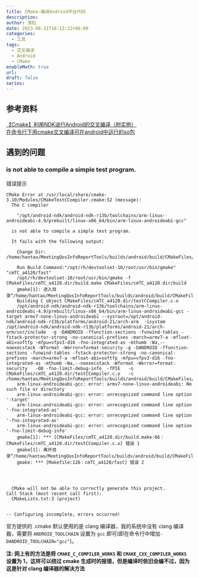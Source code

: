 ```yaml
---
title: CMake-编译Android平台代码
description: 
author: 清松
date: 2023-08-31T16:12:22+08:00
categories:
  - 工具
tags:
  - 交叉编译
  - Android
  - CMake
enableMath: true
url: 
draft: false
series:
---
```

## 参考资料
[【Cmake】利用NDK进行Android的交叉编译（附实例）](https://blog.csdn.net/qq_38410730/article/details/103622813)  
[在命令行下用cmake交叉编译可在android中运行的so包](https://blog.csdn.net/MingHuang2017/article/details/78938852)  

## 遇到的问题
### is not able to compile a simple test program.
错误提示
```
CMake Error at /usr/local/share/cmake-3.10/Modules/CMakeTestCCompiler.cmake:52 (message):
  The C compiler

    "/opt/android-ndk/android-ndk-r13b/toolchains/arm-linux-androideabi-4.9/prebuilt/linux-x86_64/bin/arm-linux-androideabi-gcc"

  is not able to compile a simple test program.

  It fails with the following output:

    Change Dir: /home/hantao/MeetingQosInfoReportTools/builds/android/build/CMakeFiles/CMakeTmp
    
    Run Build Command:"/opt/rh/devtoolset-10/root/usr/bin/gmake" "cmTC_a4120/fast"
    /opt/rh/devtoolset-10/root/usr/bin/gmake -f CMakeFiles/cmTC_a4120.dir/build.make CMakeFiles/cmTC_a4120.dir/build
    gmake[1]: 进入目录“/home/hantao/MeetingQosInfoReportTools/builds/android/build/CMakeFiles/CMakeTmp”
    Building C object CMakeFiles/cmTC_a4120.dir/testCCompiler.c.o
    /opt/android-ndk/android-ndk-r13b/toolchains/arm-linux-androideabi-4.9/prebuilt/linux-x86_64/bin/arm-linux-androideabi-gcc -target armv7-none-linux-androideabi --sysroot=/opt/android-ndk/android-ndk-r13b/platforms/android-21/arch-arm  -isystem /opt/android-ndk/android-ndk-r13b/platforms/android-21/arch-arm/usr/include  -g -DANDROID -ffunction-sections -funwind-tables -fstack-protector-strong -no-canonical-prefixes -march=armv7-a -mfloat-abi=softfp -mfpu=vfpv3-d16 -fno-integrated-as -mthumb -Wa,--noexecstack -Wformat -Werror=format-security -g -DANDROID -ffunction-sections -funwind-tables -fstack-protector-strong -no-canonical-prefixes -march=armv7-a -mfloat-abi=softfp -mfpu=vfpv3-d16 -fno-integrated-as -mthumb -Wa,--noexecstack -Wformat -Werror=format-security   -O0 -fno-limit-debug-info  -fPIE   -o CMakeFiles/cmTC_a4120.dir/testCCompiler.c.o   -c /home/hantao/MeetingQosInfoReportTools/builds/android/build/CMakeFiles/CMakeTmp/testCCompiler.c
    arm-linux-androideabi-gcc: error: armv7-none-linux-androideabi: No such file or directory
    arm-linux-androideabi-gcc: error: unrecognized command line option '-target'
    arm-linux-androideabi-gcc: error: unrecognized command line option '-fno-integrated-as'
    arm-linux-androideabi-gcc: error: unrecognized command line option '-fno-integrated-as'
    arm-linux-androideabi-gcc: error: unrecognized command line option '-fno-limit-debug-info'
    gmake[1]: *** [CMakeFiles/cmTC_a4120.dir/build.make:66：CMakeFiles/cmTC_a4120.dir/testCCompiler.c.o] 错误 1
    gmake[1]: 离开目录“/home/hantao/MeetingQosInfoReportTools/builds/android/build/CMakeFiles/CMakeTmp”
    gmake: *** [Makefile:126：cmTC_a4120/fast] 错误 2
    

  

  CMake will not be able to correctly generate this project.
Call Stack (most recent call first):
  CMakeLists.txt:3 (project)


-- Configuring incomplete, errors occurred!

```

官方提供的 .cmake 默认使用的是 clang 编译器，我的系统中没有 clang 编译器，需要将 `ANDROID_TOOLCHAIN` 设置为 `gcc` 即可(即在命令行中增加`-DANDROID_TOOLCHAIN="gcc"`)。

**注: 网上有的方法是将 `CMAKE_C_COMPILER_WORKS` 和 `CMAKE_CXX_COMPILER_WORKS` 设置为 1，这样可以绕过 cmake 生成时的报错，但是编译时依旧会编不过，因为这是针对 clang 编译器的解决方法**